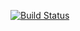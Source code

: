 
[![Build Status](http://fastmoney-06.compute.dtu.dk:8282/job/fastmoney-06-maven/badge/icon)](http://fastmoney-06.compute.dtu.dk:8282/job/fastmoney-06-maven/)
